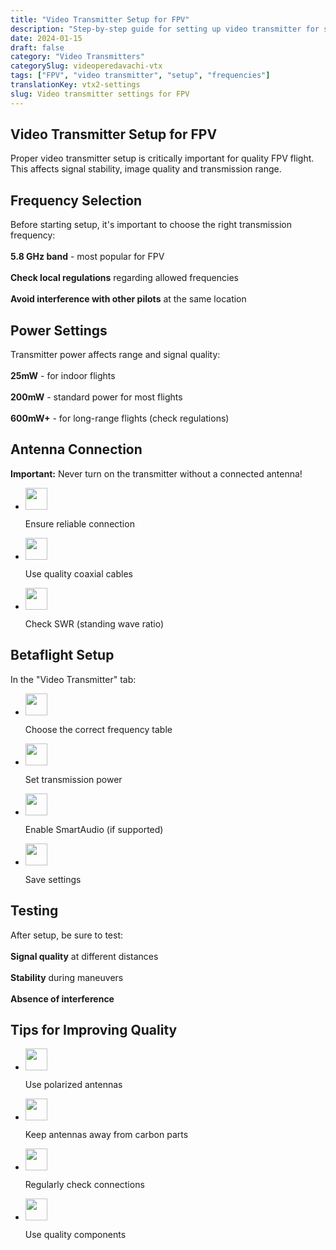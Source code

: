 ```yaml
---
title: "Video Transmitter Setup for FPV"
description: "Step-by-step guide for setting up video transmitter for stable FPV communication"
date: 2024-01-15
draft: false
category: "Video Transmitters"
categorySlug: videoperedavachi-vtx
tags: ["FPV", "video transmitter", "setup", "frequencies"]
translationKey: vtx2-settings
slug: Video transmitter settings for FPV
---
```




<section id="frequency" class="scroll-mt-24">
<h1 class="text-[20px] md:text-[24px] font-[Montserrat] mb-[10px] font-medium">Video Transmitter Setup for FPV</h1>
<p class="text-[15px] md:text-[16px] font-[Montserrat]">Proper video transmitter setup is critically important for quality FPV flight. This affects signal stability, image quality and transmission range.

<h2 class="font-[Montserrat] text-[20px] lg:text-[24px] border-b border-[#ba0108] pb-3 font-normal mb-3 mt-[30px]">Frequency Selection</h2>
<p class="text-[16px] font-normal font-[Montserrat]">
Before starting setup, it's important to choose the right transmission frequency:
<br />
<br />
<strong>5.8 GHz band</strong> - most popular for FPV
<br />
<br />
<strong>Check local regulations</strong> regarding allowed frequencies
<br />
<br />
<strong>Avoid interference with other pilots</strong> at the same location
</p>
</section>

<section id="power" class="mt-10 scroll-mt-24">
<h2 class="font-[Montserrat] text-[20px] lg:text-[24px] border-b border-[#ba0108] pb-3 font-normal mb-3">Power Settings</h2>
<p class="text-[16px] font-normal font-[Montserrat]">
Transmitter power affects range and signal quality:
<br />
<br />
<strong>25mW</strong> - for indoor flights
<br />
<br />
<strong>200mW</strong> - standard power for most flights
<br />
<br />
<strong>600mW+</strong> - for long-range flights (check regulations)
</p>
</section>

<section id="antenna" class="scroll-mt-24 mt-10 bg-[#f5f5f5] px-[29px] py-[27px]">
<h2 class="font-[Montserrat] text-[20px] lg:text-[24px] border-b border-[#ba0108] pb-3 font-normal mb-3">Antenna Connection</h2>
<p class="text-[16px] font-normal font-[Montserrat]">
<strong>Important:</strong> Never turn on the transmitter without a connected antenna!
</p>
<ul class="list-disc pl-5 space-y-2 text-[#333]">
<li class="flex gap-3 items-center">
<img width="35" height="35" src="/img/list-guide-one.png" alt="" style="filter: none; box-shadow: none;" />
<p class="text-[16px] font-normal font-[Montserrat]">
Ensure reliable connection
</p>
</li>

<li class="flex gap-3 items-center">
<img width="35" height="35" src="/img/list-guide-two.png" alt="" style="filter: none; box-shadow: none;" />
<p class="text-[16px] font-normal font-[Montserrat]">
Use quality coaxial cables
</p>
</li>

<li class="flex gap-3 items-center">
<img width="35" height="35" src="/img/list-guide-three.png" alt="" style="filter: none; box-shadow: none;" />
<p class="text-[16px] font-normal font-[Montserrat]">
Check SWR (standing wave ratio)
</p>
</li>
</ul>
</section>

<section id="betaflight" class="mt-10 scroll-mt-24">
<h2 class="font-[Montserrat] text-[20px] lg:text-[24px] border-b border-[#ba0108] pb-3 font-normal mb-3">Betaflight Setup</h2>
<p class="text-[16px] font-normal font-[Montserrat]">
In the "Video Transmitter" tab:
</p>
<ul class="list-disc pl-5 space-y-2 text-[#333]">
<li class="flex gap-3 items-center">
<img width="35" height="35" src="/img/list-guide-one.png" alt="" style="filter: none; box-shadow: none;" />
<p class="text-[16px] font-normal font-[Montserrat]">
Choose the correct frequency table
</p>
</li>

<li class="flex gap-3 items-center">
<img width="35" height="35" src="/img/list-guide-two.png" alt="" style="filter: none; box-shadow: none;" />
<p class="text-[16px] font-normal font-[Montserrat]">
Set transmission power
</p>
</li>

<li class="flex gap-3 items-center">
<img width="35" height="35" src="/img/list-guide-three.png" alt="" style="filter: none; box-shadow: none;" />
<p class="text-[16px] font-normal font-[Montserrat]">
Enable SmartAudio (if supported)
</p>
</li>

<li class="flex gap-3 items-center">
<img width="35" height="35" src="/img/list-guide-four.png" alt="" style="filter: none; box-shadow: none;" />
<p class="text-[16px] font-normal font-[Montserrat]">
Save settings
</p>
</li>
</ul>
</section>

<section id="testing" class="mt-10 scroll-mt-24">
<h2 class="font-[Montserrat] text-[20px] lg:text-[24px] border-b border-[#ba0108] pb-3 font-normal mb-3">Testing</h2>
<p class="text-[16px] font-normal font-[Montserrat]">
After setup, be sure to test:
<br />
<br />
<strong>Signal quality</strong> at different distances
<br />
<br />
<strong>Stability</strong> during maneuvers
<br />
<br />
<strong>Absence of interference</strong>
</p>
</section>

<section id="tips" class="mt-10 scroll-mt-24">
<h2 class="font-[Montserrat] text-[20px] lg:text-[24px] border-b border-[#ba0108] pb-3 font-normal mb-3">Tips for Improving Quality</h2>
<ul class="list-disc pl-5 space-y-2 text-[#333]">
<li class="flex gap-3 items-center">
<img width="35" height="35" src="/img/list-guide-one.png" alt="" style="filter: none; box-shadow: none;" />
<p class="text-[16px] font-normal font-[Montserrat]">
Use polarized antennas
</p>
</li>

<li class="flex gap-3 items-center">
<img width="35" height="35" src="/img/list-guide-two.png" alt="" style="filter: none; box-shadow: none;" />
<p class="text-[16px] font-normal font-[Montserrat]">
Keep antennas away from carbon parts
</p>
</li>

<li class="flex gap-3 items-center">
<img width="35" height="35" src="/img/list-guide-three.png" alt="" style="filter: none; box-shadow: none;" />
<p class="text-[16px] font-normal font-[Montserrat]">
Regularly check connections
</p>
</li>

<li class="flex gap-3 items-center">
<img width="35" height="35" src="/img/list-guide-four.png" alt="" style="filter: none; box-shadow: none;" />
<p class="text-[16px] font-normal font-[Montserrat]">
Use quality components
</p>
</li>
</ul>
</section>
